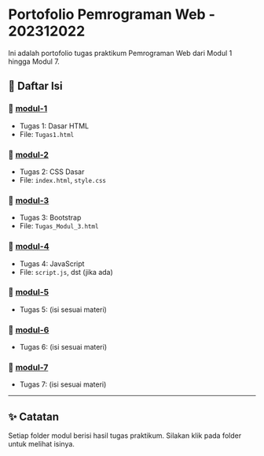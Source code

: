 # Portofolio Pemrograman Web - 202312022

Ini adalah portofolio tugas praktikum Pemrograman Web dari Modul 1 hingga Modul 7.

## 📂 Daftar Isi

### 📁 [modul-1](./modul-1)
- Tugas 1: Dasar HTML
- File: `Tugas1.html`

### 📁 [modul-2](./modul-2)
- Tugas 2: CSS Dasar
- File: `index.html`, `style.css`

### 📁 [modul-3](./modul-3)
- Tugas 3: Bootstrap
- File: `Tugas_Modul_3.html`

### 📁 [modul-4](./modul-4)
- Tugas 4: JavaScript
- File: `script.js`, dst (jika ada)

### 📁 [modul-5](./modul-5)
- Tugas 5: (isi sesuai materi)

### 📁 [modul-6](./modul-6)
- Tugas 6: (isi sesuai materi)

### 📁 [modul-7](./modul-7)
- Tugas 7: (isi sesuai materi)

---

## ✨ Catatan
Setiap folder modul berisi hasil tugas praktikum. Silakan klik pada folder untuk melihat isinya.
